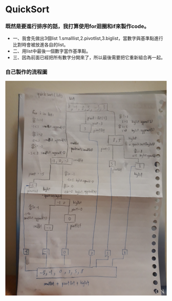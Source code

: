 # QuickSort
### 既然是要進行排序的話，我打算使用for迴圈和if來製作code。
   - 一、我會先做出3個list 1.smalllist,2.pivotlist,3.biglist，當數字與基準點進行比對時會被放進各自的list。
   - 二、用list中最後一個數字當作基準點。
   - 三、因為前面已經把所有數字分開來了，所以最後需要把它重新組合再一起。
### 自己製作的流程圖

![](https://github.com/MorrisLee000/Practice/blob/master/Week4/quicksort.jpg)

